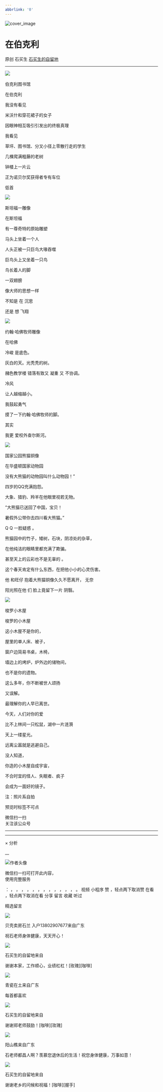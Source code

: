 ```yaml
---
abbrlink: '0'
---
```

![cover_image](https://mmbiz.qpic.cn/sz_mmbiz_jpg/hVNLue76Ehiblr34pOAcbh84NEfQOMECH6xyuKialsItwCJYy9VSIIXQg38jT1j4nxzFhrdW3So1CZbplOcpnpMA/0?wx_fmt=jpeg)

#  在伯克利

原创  石买生  [ 石买生的自留地 ](javascript:void\(0\);)

__ _ _ _ _

![](https://mmbiz.qpic.cn/sz_mmbiz_jpg/hVNLue76Ehiblr34pOAcbh84NEfQOMECHGQvun8BbKEj44wfnBxmfIvCicpp7dB2iceLracUZVJaFgleM8yCib39qQ/640?wx_fmt=jpeg)
​

伯克利图书馆

  

在伯克利

我没有看见

米沃什和穿花裙子的女子

因眼神相互吸引引发出的终极真理

我看见

草坪、图书馆、分叉小径上零散行走的学生

几棵爬满粗藤的老树

钟楼上一片云

正为诺贝尔奖获得者专有车位

低首

![](https://mmbiz.qpic.cn/sz_mmbiz_jpg/hVNLue76Ehiblr34pOAcbh84NEfQOMECHL21dibxW7piaqqWoCxiaoMAfQKkmpmo3U6uj2iaWPA5icZOeqRzvcWOOZEw/640?wx_fmt=jpeg)
​

斯坦福一雕像

  

在斯坦福

有一尊奇特的原始雕塑

马头上坐着一个人

人头正被一只巨鸟大喙吞噬

巨鸟头上又坐着一只鸟

鸟长着人的脚

一双翅膀

像大师的思想一样

不知是  在  沉思

还是  想  飞翔

![](https://mmbiz.qpic.cn/sz_mmbiz_jpg/hVNLue76Ehiblr34pOAcbh84NEfQOMECHhjop63Yx2cjSE6fAJCeOLl7CqqgDK5DJHI0BJI0XE9lJ7VoK3vbNkw/640?wx_fmt=jpeg)
​

约翰·哈佛牧师雕像

在哈佛

冷峻  是底色。

灰白的天。光秃秃的树。

赭色教学楼  错落有致又  凝重  又  不协调。

冷风

让人越缩越小。

我鼓起勇气

摸了一下约翰·哈佛牧师的脚。

其实

我更  爱校外查尔斯河。

![](https://mmbiz.qpic.cn/sz_mmbiz_jpg/hVNLue76Ehiblr34pOAcbh84NEfQOMECHCJ5lMOwtrBDFUQrmdjicZzJw4AicHJicicfWqWLVdeNsgKgaHf88jCKdqg/640?wx_fmt=jpeg)
​

国家公园熊猫铜像

  

在华盛顿国家动物园

没有大熊猫的动物园叫什么动物园！”

四岁的QQ充满抱怨。

大象、猎豹、羚羊在他眼里视若无物。

“大熊猫已送回了中国，宝贝！

暑假外公带你去四川看大熊猫。”

Q  Q  一脸疑惑  。

熊猫园中的竹子，矮树，石块，阴凉处的杂草，

在他纯洁的眼睛里都充满了欺骗。

甚至天上的云彩也不是无辜的  。

这个春天肯定有什么东西，在把他小小的心灵伤害。

他  和旺仔  抱着大熊猫铜像久久不愿离开，  无奈

阳光照在他  们  脸上竟留下一片  阴翳。

![](https://mmbiz.qpic.cn/sz_mmbiz_jpg/hVNLue76Ehiblr34pOAcbh84NEfQOMECHQbKUpNF4jdUym5I1n3NQjbTX3Le4yV83a28BF27fArnG3kiatvMjCcQ/640?wx_fmt=jpeg)
​

梭罗小木屋

  

梭罗的小木屋

这小木屋不是你的，

屋里的单人床、被子，

窗户边简易书桌，木椅，

墙边上的烤炉，炉外边的储物间，

也不是你的遗物。

这么多年，你不断被世人颂扬

又误解。

最理解你的人早已离世。

今天，人们对你的爱

比不上林间一只松鼠，湖中一片涟漪

天上一缕星光。

远离尘嚣就是逃避自己。

没人知道，

你造的小木屋自成宇宙，

不合时宜的怪人、失眠者、疯子

会成为一面好的镜子。

注：照片系自拍

预览时标签不可点

微信扫一扫  
关注该公众号





****



****



×  分析

__

![作者头像](http://mmbiz.qpic.cn/mmbiz_png/hVNLue76EhibricgkQZeT964ria54dgJkqVBX9ibyvn7PmGOltlupHdVshOibeQZDSypqiaIBNKdw8cwXfXfBZkPVgVg/0?wx_fmt=png)

微信扫一扫可打开此内容，  
使用完整服务

：  ，  ，  ，  ，  ，  ，  ，  ，  ，  ，  ，  ，  。  视频  小程序  赞  ，轻点两下取消赞  在看  ，轻点两下取消在看
分享  留言  收藏  听过

精选留言

![](http://wx.qlogo.cn/mmopen/qE9MKluetOlrzdpFxJ8LrwA7JrGsEsib7soJeOZQGOJwSdqodPgib89Boddr9674tbjhNSELGES4dia4kK2ldV8QAaP3xKo1xRIoB4Lmw2Fnd70JLRJJk6Dy1IphKXb9Xt8/64)

贝壳卖房石兰 入户13802907677来自广东

祝石老师身体健康，天天开心！

![](http://wx.qlogo.cn/mmhead/Q3auHgzwzM4ELPv9zSiaIDouClt0fOcfibXKFibPXptvGvnLVF6qUCyQg/64)

石买生的自留地来自

谢谢本家，工作顺心，业绩杠杠！[玫瑰][咖啡]

![](http://wx.qlogo.cn/mmopen/ajNVdqHZLLDO11LTic5ffQDYuTCMovDdK9mRUiczPB8WfQkg44NlwwVpKg8WQn9wCgj3IgSKGjPibjEFmWUkZ8xKaYPDzqgs7pbjZBUnFjlibiclZdEmo6FPAicMJF1n9y8yt1/64)

青瓷在土来自广东

每首都喜欢

![](http://wx.qlogo.cn/mmhead/Q3auHgzwzM4ELPv9zSiaIDouClt0fOcfibXKFibPXptvGvnLVF6qUCyQg/64)

石买生的自留地来自

谢谢郑老师鼓励！[咖啡][玫瑰]

![](http://wx.qlogo.cn/mmopen/qE9MKluetOlakzljZicZibctvWvrjPYQP6vAPkBxZNU2sZaGMhVkoml1sjBhatqkzbzicMW3HAp6s0TtrBurZuQv1GQ9ibHclXaLicEh6iaUnkW8PHLX3y6fzFicUGmjibAVqYO5/64)

阳山樵来自广东

石老师都昌人啊？羡慕您退休后的生活！祝您身体健康，万事如意！

![](http://wx.qlogo.cn/mmhead/Q3auHgzwzM4ELPv9zSiaIDouClt0fOcfibXKFibPXptvGvnLVF6qUCyQg/64)

石买生的自留地来自

谢谢老乡的问候和祝福！[咖啡][握手]

